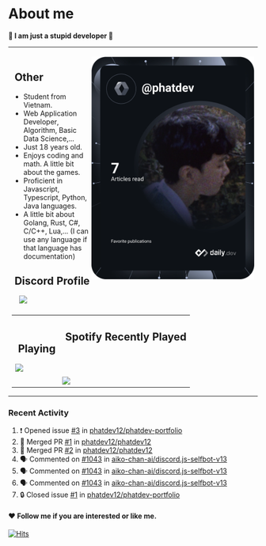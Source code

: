 # About me

<p><b>🤡 I am just a stupid developer 🤡</b></p>

<div>
    <table align="center">
        <tr>
            <td>
                <div align="right">
                    <br/>
                    <img align="right" height="450px" src="https://github.com/phatdev12/phatdev12/blob/main/devcard.svg"/>
                </div>
                <h2> ‍ ‍Other</h2>
                <ul>    
                    <li>Student from Vietnam.</li>
                    <li>Web Application Developer, Algorithm, Basic Data Science,...</li>
                    <li>Just 18 years old.</li>
                    <li>Enjoys coding and math. A little bit about the games.</li>
                    <li>Proficient in Javascript, Typescript, Python, Java languages.</li>
                    <li>A little bit about Golang, Rust, C#, C/C++, Lua,... (I can use any language if that language has documentation)</li>
                </ul>
                <h2> ‍ ‍Discord Profile</h2>
                <span>‍ ‍ ‍ ‍ ‍</span><a href="https://discord.com/users/989176587469586482"><img src="https://discord-readme-badge.vercel.app/api?id=989176587469586482"/></a>
            </td>
        </tr>
        <tr>
            <td>
                <table align="center">
                    <td>
                        <h2> ‍ ‍Playing</h2>
                        <img src="https://spotify-github-profile.vercel.app/api/view?uid=31atwjjntby7tk6j2xodxggmlio4&cover_image=true&theme=compact&show_offline=false&background_color=121212&interchange=false"/>
                    </td>
                    <td>
                        <h2> ‍ ‍Spotify Recently Played</h2>
                        <br/>
                        <br/>
                        <br/>
                        <img align="top" src="https://spotify-recently-played-readme.vercel.app/api?user=31atwjjntby7tk6j2xodxggmlio4&count=5"/>
                    </td>
                </table>
            </td>
        </tr> 
    </table>

</div>

### Recent Activity
<!--START_SECTION:activity-->
1. ❗ Opened issue [#3](https://github.com/phatdev12/phatdev-portfolio/issues/3) in [phatdev12/phatdev-portfolio](https://github.com/phatdev12/phatdev-portfolio)
2. 🎉 Merged PR [#1](https://github.com/phatdev12/phatdev12/pull/1) in [phatdev12/phatdev12](https://github.com/phatdev12/phatdev12)
3. 🎉 Merged PR [#2](https://github.com/phatdev12/phatdev12/pull/2) in [phatdev12/phatdev12](https://github.com/phatdev12/phatdev12)
4. 🗣 Commented on [#1043](https://github.com/aiko-chan-ai/discord.js-selfbot-v13/issues/1043#issuecomment-1935696311) in [aiko-chan-ai/discord.js-selfbot-v13](https://github.com/aiko-chan-ai/discord.js-selfbot-v13)
5. 🗣 Commented on [#1043](https://github.com/aiko-chan-ai/discord.js-selfbot-v13/issues/1043#issuecomment-1935699301) in [aiko-chan-ai/discord.js-selfbot-v13](https://github.com/aiko-chan-ai/discord.js-selfbot-v13)
6. 🗣 Commented on [#1043](https://github.com/aiko-chan-ai/discord.js-selfbot-v13/issues/1043#issuecomment-1935459970) in [aiko-chan-ai/discord.js-selfbot-v13](https://github.com/aiko-chan-ai/discord.js-selfbot-v13)
7. 🔒 Closed issue [#1](https://github.com/phatdev12/phatdev-portfolio/issues/1) in [phatdev12/phatdev-portfolio](https://github.com/phatdev12/phatdev-portfolio)
<!--END_SECTION:activity-->


#### ❤ Follow me if you are interested or like me.

<a href="https://hits.sh/github.com/phatdev12/"><img alt="Hits" src="https://profile-counter.glitch.me/phatdev/count.svg"/></a>

